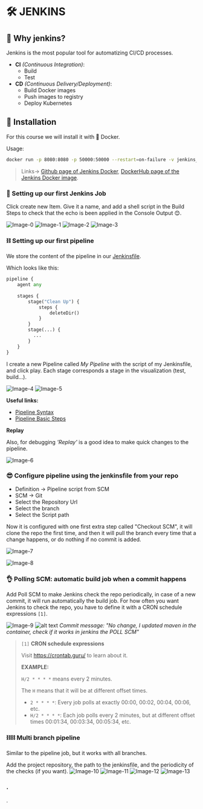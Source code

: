 <!-- https://gmv.udemy.com/course/jenkins-masterclass/learn/lecture/23825024#overview -->

# 🛠️ JENKINS

## 🤔 Why jenkins?
Jenkins is the most popular tool for automatizing CI/CD processes. 

- **CI** *(Continuous Integration)*: 
  - Build
  - Test
- **CD** *(Continuous Delivery/Deployment)*:
  - Build Docker images
  - Push images to registry
  - Deploy Kubernetes

## 🐋 Installation
For this course we will install it with 🐋 Docker.

Usage:
```sh
docker run -p 8080:8080 -p 50000:50000 --restart=on-failure -v jenkins_home:/var/jenkins_home jenkins/jenkins:lts-jdk17
```

> Links-> [Github page of Jenkins Docker](https://github.com/jenkinsci/docker), [DockerHub page of the Jenkins Docker image](https://hub.docker.com/r/jenkins/jenkins).

### 👷 Setting up our first Jenkins Job
Click create new Item. Give it a name, and add a shell script in the Build Steps to check that the echo is been applied in the Console Output 😊.

![Image-0](./img/0.png)
![Image-1](./img/1.png)
![Image-2](./img/2.png)
![Image-3](./img/3.png)

### ⛓️ Setting up our first pipeline
We store the content of the pipeline in our [Jenkinsfile](Jenkinsfile).

Which looks like this:
```py
pipeline {
    agent any
    
    stages {
        stage("Clean Up") {
            steps {
                deleteDir()
            }
        }
        stage(...) {
          ...
        }
    }
}
```

I create a new Pipeline called *My Pipeline* with the script of my Jenkinsfile, and click play. Each stage corresponds a stage in the visualization (test, build...).

![Image-4](./img/4.png)
![Image-5](./img/5.png)

**Useful links:**
- [Pipeline Syntax](https://www.jenkins.io/doc/book/pipeline/syntax/)
- [Pipeline Basic Steps](https://www.jenkins.io/doc/pipeline/steps/workflow-basic-steps/)

**Replay**

Also, for debugging *'Replay'* is a good idea to make quick changes to the pipeline.

![Image-6](./img/6.png)

### 😎 Configure pipeline using the jenkinsfile from your repo
- Definition -> Pipeline script from SCM
- SCM -> Git
- Select the Repository Url
- Select the branch
- Select the Script path

Now it is configured with one first extra step called "Checkout SCM", it will clone the repo the first time, and then it will pull the branch every time that a change happens, or do nothing if no commit is added.

![Image-7](./img/7.png)

![Image-8](./img/8.png)

### 👌 Polling SCM: automatic build job when a commit happens

Add Poll SCM to make Jenkins check the repo periodically, in case of a new commit, it will run automatically the build job. For how often you want Jenkins to check the repo, you have to define it with a CRON schedule expressions `[1]`.

![Image-9](./img/9.png)
![alt text](image.png)
*Commit message: "No change, I updated maven in the container, check if it works in jenkins the POLL SCM"*

> `[1]` **CRON schedule expressions**
>
> Visit https://crontab.guru/ to learn about it.
>
> **EXAMPLE:**
> 
> `H/2 * * * *` means every 2 minutes.
>
> The `H` means that it will be at different offset times. 
> - `2 * * * *`: Every job polls at exactly 00:00, 00:02, 00:04, 00:06, etc.
> - `H/2 * * * *`: Each job polls every 2 minutes, but at different offset times 00:01:34, 00:03:34, 00:05:34, etc.


### ⛓️⛓️ Multi branch pipeline
Similar to the pipeline job, but it works with all branches.

Add the project repository, the path to the jenkinsfile, and the periodicity of the checks (if you want).
![Image-10](./img/10.png)
![Image-11](./img/11.png)
![Image-12](./img/12.png)
![Image-13](./img/13.png)

### .
.